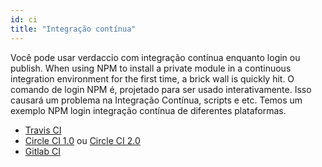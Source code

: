 ```yaml
---
id: ci
title: "Integração contínua"
---
```


Você pode usar verdaccio com integração contínua enquanto login ou publish. When using NPM to install a private module in a continuous integration environment for the first time, a brick wall is quickly hit. O comando de login NPM é, projetado para ser usado interativamente. Isso causará um problema na Integração Contínua, scripts e etc. Temos um exemplo NPM login integração contínua de diferentes plataformas.

- [Travis CI](https://remysharp.com/2015/10/26/using-travis-with-private-npm-deps)
- [Circle CI 1.0](https://circleci.com/docs/1.0/npm-login/) ou [Circle CI 2.0](https://circleci.com/docs/2.0/deployment-integrations/#npm)
- [Gitlab CI](https://www.exclamationlabs.com/blog/continuous-deployment-to-npm-using-gitlab-ci/)